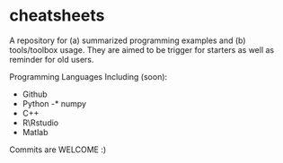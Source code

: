 # cheatsheets

A repository for (a) summarized programming examples and (b) tools/toolbox usage. They are aimed to be trigger for starters as well as reminder for old users.

Programming Languages Including (soon):
- Github
- Python
-* numpy
- C++
- R\Rstudio
- Matlab

Commits are WELCOME :)
